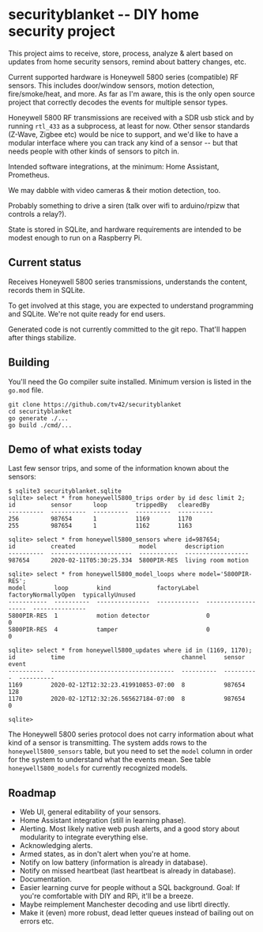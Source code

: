 # securityblanket -- DIY home security project

This project aims to receive, store, process, analyze & alert based on
updates from home security sensors, remind about battery changes, etc.

Current supported hardware is Honeywell 5800 series (compatible) RF
sensors. This includes door/window sensors, motion detection,
fire/smoke/heat, and more. As far as I'm aware, this is the only open
source project that correctly decodes the events for multiple sensor
types.

Honeywell 5800 RF transmissions are received with a SDR usb stick and
by running `rtl_433` as a subprocess, at least for now. Other sensor
standards (Z-Wave, Zigbee etc) would be nice to support, and we'd like
to have a modular interface where you can track any kind of a sensor
-- but that needs people with other kinds of sensors to pitch in.

Intended software integrations, at the minimum: Home Assistant,
Prometheus.

We may dabble with video cameras & their motion detection, too.

Probably something to drive a siren (talk over wifi to
arduino/rpizw that controls a relay?).

State is stored in SQLite, and hardware requirements are intended to
be modest enough to run on a Raspberry Pi.


## Current status

Receives Honeywell 5800 series transmissions, understands the content,
records them in SQLite.

To get involved at this stage, you are expected to understand
programming and SQLite. We're not quite ready for end users.

Generated code is not currently committed to the git repo. That'll
happen after things stabilize.


## Building

You'll need the Go compiler suite installed. Minimum version is listed
in the `go.mod` file.

```
git clone https://github.com/tv42/securityblanket
cd securityblanket
go generate ./...
go build ./cmd/...
```


## Demo of what exists today

Last few sensor trips, and some of the information known about the
sensors:

```
$ sqlite3 securityblanket.sqlite
sqlite> select * from honeywell5800_trips order by id desc limit 2;
id          sensor      loop        trippedBy   clearedBy
----------  ----------  ----------  ----------  ----------
256         987654      1           1169        1170
255         987654      1           1162        1163

sqlite> select * from honeywell5800_sensors where id=987654;
id          created                  model        description
----------  -----------------------  -----------  ------------------
987654      2020-02-11T05:30:25.334  5800PIR-RES  living room motion

sqlite> select * from honeywell5800_model_loops where model='5800PIR-RES';
model        loop        kind             factoryLabel  factoryNormallyOpen  typicallyUnused
-----------  ----------  ---------------  ------------  -------------------  ---------------
5800PIR-RES  1           motion detector                0                    0
5800PIR-RES  4           tamper                         0                    0

sqlite> select * from honeywell5800_updates where id in (1169, 1170);
id          time                                 channel     sensor      event
----------  -----------------------------------  ----------  ----------  ----------
1169        2020-02-12T12:32:23.419910853-07:00  8           987654      128
1170        2020-02-12T12:32:26.565627184-07:00  8           987654      0

sqlite>
```

The Honeywell 5800 series protocol does not carry information about
what kind of a sensor is transmitting. The system adds rows to the
`honeywell5800_sensors` table, but you need to set the `model` column
in order for the system to understand what the events mean. See table
`honeywell5800_models` for currently recognized models.


## Roadmap

- Web UI, general editability of your sensors.
- Home Assistant integration (still in learning phase).
- Alerting. Most likely native web push alerts, and a good story about
  modularity to integrate everything else.
- Acknowledging alerts.
- Armed states, as in don't alert when you're at home.
- Notify on low battery (information is already in database).
- Notify on missed heartbeat (last heartbeat is already in database).
- Documentation.
- Easier learning curve for people without a SQL background. Goal: If
  you're comfortable with DIY and RPi, it'll be a breeze.
- Maybe reimplement Manchester decoding and use librtl directly.
- Make it (even) more robust, dead letter queues instead of bailing
  out on errors etc.
